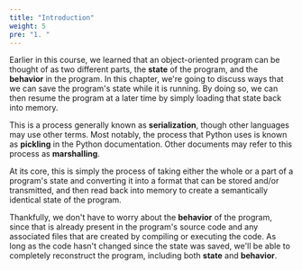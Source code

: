 ```yaml
---
title: "Introduction"
weight: 5
pre: "1. "
---
```


Earlier in this course, we learned that an object-oriented program can be thought of as two different parts, the **state** of the program, and the **behavior** in the program. In this chapter, we're going to discuss ways that we can save the program's state while it is running. By doing so, we can then resume the program at a later time by simply loading that state back into memory.

This is a process generally known as **serialization**, though other languages may use other terms. Most notably, the process that Python uses is known as **pickling** in the Python documentation. Other documents may refer to this process as **marshalling**. 

At its core, this is simply the process of taking either the whole or a part of a program's state and converting it into a format that can be stored and/or transmitted, and then read back into memory to create a semantically identical state of the program. 

Thankfully, we don't have to worry about the **behavior** of the program, since that is already present in the program's source code and any associated files that are created by compiling or executing the code. As long as the code hasn't changed since the state was saved, we'll be able to completely reconstruct the program, including both **state** and **behavior**.
